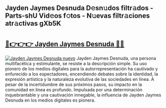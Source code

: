 ## Jayden Jaymes Desnuda D𝚎sn𝚞dos filtr𝚊dos - Parts-shU Vid𝚎os f𝚘tos - N𝚞evas filtr𝚊ciones atr𝚊ctivas gXb5K

# <h2><a href="http://mb8z9s.tromn.icu/?c=Jayden+Jaymes+Desnuda">🔗👉👉👉 Jayden Jaymes Desnuda 🔗🔗</a></h2>

[![Jayden Jaymes Desnuda nuevo](https://i.imgur.com/pEAQMta.gif)](http://mb8z9s.tromn.icu/?c=Jayden+Jaymes+Desnuda)
Jayden Jaymes Desnuda, una persona multifacética y estimulante, se resiste a la descripción simple. Su uso pionero de los medios digitales para la autorrepresentación ha cautivado y enfurecido a los espectadores, encendiendo debates sobre la identidad, la expresión artística y la naturaleza evolutiva de las sociedades en línea. A pesar de la incertidumbre de sus próximos pasos, su impacto en la comunidad en línea es profundo. Impulsada por una determinación inquebrantable y una cautivación innegable, la influencia de Jayden Jaymes Desnuda en los medios digitales es pionera.
